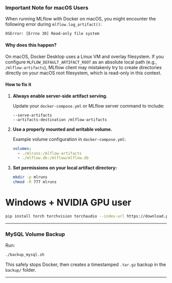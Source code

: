 
### Important Note for macOS Users

When running MLflow with Docker on macOS, you might encounter the following error during `mlflow.log_artifact()`:

```
OSError: [Errno 30] Read-only file system
```

#### Why does this happen?

On macOS, Docker Desktop uses a Linux VM and overlay filesystem. If you configure `MLFLOW_DEFAULT_ARTIFACT_ROOT` as an absolute local path (e.g., `/mlflow-artifacts`), MLflow client may mistakenly try to create directories directly on your macOS root filesystem, which is read-only in this context.

#### How to fix it 

1. **Always enable server-side artifact serving.**

   Update your `docker-compose.yml` or MLflow server command to include:

   ```
   --serve-artifacts
   --artifacts-destination /mlflow-artifacts
   ```

2. **Use a properly mounted and writable volume.**

   Example volume configuration in `docker-compose.yml`:

   ```yaml
   volumes:
     - ./mlruns:/mlflow-artifacts
     - ./mlflow.db:/mlflow/mlflow.db
   ```

3. **Set permissions on your local artifact directory:**

   ```bash
   mkdir -p mlruns
   chmod -R 777 mlruns
   ```

# Windows + NVIDIA GPU user

   ```bash
pip install torch torchvision torchaudio --index-url https://download.pytorch.org/whl/cu121
   ```

---

### MySQL Volume Backup

Run:

```bash
./backup_mysql.sh
```

This safely stops Docker, then creates a timestamped `.tar.gz` backup in the `backup/` folder.

---
